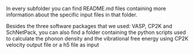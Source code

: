 In every subfolder you can find README.md files containing more information about the specific input files in that folder.

Besides the three software packages that we used: VASP, CP2K and SchNetPack, you can also find a folder containing the python scripts used to calculate the phonon density and the vibrational free energy using CP2K velocity output file or a h5 file as input 
